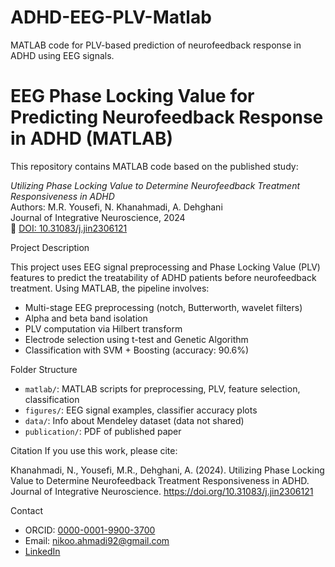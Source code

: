 # ADHD-EEG-PLV-Matlab
MATLAB code for PLV-based prediction of neurofeedback response in ADHD using EEG signals.
# EEG Phase Locking Value for Predicting Neurofeedback Response in ADHD (MATLAB)

This repository contains MATLAB code based on the published study:

*Utilizing Phase Locking Value to Determine Neurofeedback Treatment Responsiveness in ADHD*  
Authors: M.R. Yousefi, N. Khanahmadi, A. Dehghani  
Journal of Integrative Neuroscience, 2024  
🔗 [DOI: 10.31083/j.jin2306121](https://doi.org/10.31083/j.jin2306121)



 Project Description

This project uses EEG signal preprocessing and Phase Locking Value (PLV) features to predict the treatability of ADHD patients before neurofeedback treatment. Using MATLAB, the pipeline involves:

- Multi-stage EEG preprocessing (notch, Butterworth, wavelet filters)
- Alpha and beta band isolation
- PLV computation via Hilbert transform
- Electrode selection using t-test and Genetic Algorithm
- Classification with SVM + Boosting (accuracy: 90.6%)



 Folder Structure

- `matlab/`: MATLAB scripts for preprocessing, PLV, feature selection, classification  
- `figures/`: EEG signal examples, classifier accuracy plots  
- `data/`: Info about Mendeley dataset (data not shared)  
- `publication/`: PDF of published paper



 Citation
 If you use this work, please cite:
 
Khanahmadi, N., Yousefi, M.R., Dehghani, A. (2024). Utilizing Phase Locking Value to Determine Neurofeedback Treatment Responsiveness in ADHD. Journal of Integrative Neuroscience. https://doi.org/10.31083/j.jin2306121



 Contact

- ORCID: [0000-0001-9900-3700](https://orcid.org/0000-0001-9900-3700)  
- Email: nikoo.ahmadi92@gmail.com  
- [LinkedIn](https://www.linkedin.com/in/nikoo-khanahmadi)




